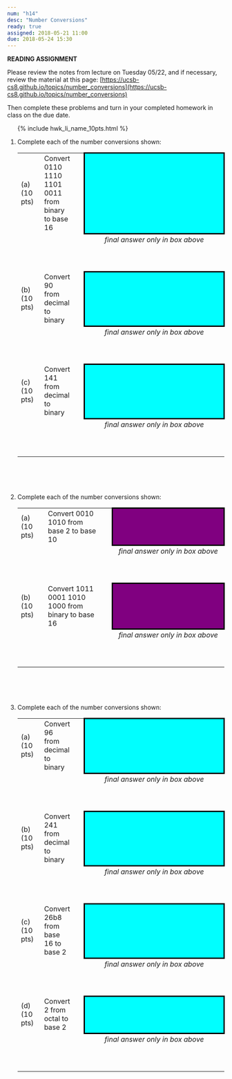 ```yaml
---
num: "h14"
desc: "Number Conversions"
ready: true
assigned: 2018-05-21 11:00
due: 2018-05-24 15:30
---
```



<b>READING ASSIGNMENT</b>

Please review the notes from lecture on Tuesday 05/22, and if necessary, review the material at this page:
[https://ucsb-cs8.github.io/topics/number_conversions](https://ucsb-cs8.github.io/topics/number_conversions)

Then complete these problems and turn in your completed homework in class on the due date.

<style>
div.num-conversion table * tr th { display: none; } /* no header row */

div.num-conversion table * tr td { border: none; } /* default, no border */

div.num-conversion table * tr:nth-child(even) td:last-of-type {
  vertical-align: top;
  text-align:center;
  font-style:italic;
  padding: 2px 0px 2px 0px;
  height: 5.5em;
  /* background-color: orange; */
}

div.num-conversion table * tr:nth-child(odd) td:nth-child(2n) {
 /* background-color: #FFFFCC; */
 padding-right: 2em; padding-left: 1em;
}


div.num-conversion table * tr:nth-child(odd) td:last-of-type {
 background-color: aqua;
 width: 30em;
 height: 4em;
 border: 3px solid black;
}

div.num-conversion-narrow table * tr:nth-child(odd) td:last-of-type {
 background-color: purple; 
 width: 15em;
}


</style>


<ol>

{% include hwk_li_name_10pts.html %}

<li markdown="1" style="margin-bottom:6em;" markdown="1"> Complete each of the number conversions shown:

<div class="num-conversion">

|  |  |  |
|-|-|-|
|(a) (10 pts) | Convert 0110 1110 1101 0011 from binary to base 16	| |
| | | final answer only in box above |
|(b) (10 pts) |Convert 90 from decimal to binary	| |
| | | final answer only in box above |
|(c) (10 pts)|Convert 141 from decimal to binary	| |
| | | final answer only in box above |

</div>

<div class="pagebreak">
</div>

</li>


<li markdown="1" style="margin-bottom:6em;" markdown="1"> Complete each of the number conversions shown:

<div class="num-conversion num-conversion-narrow" >

|  |  |  |
|-|-|-|
|(a) (10 pts)|Convert 0010 1010 from base 2 to base 10	| |
| | | final answer only in box above |
|(b) (10 pts) | Convert 1011 0001 1010 1000 from binary to base 16	| |
| | | final answer only in box above |

</div>
</li>
<li markdown="1" style="margin-bottom:6em;" markdown="1"> Complete each of the number conversions shown:

<div class="num-conversion num-conversion-wide" >

|  |  |  |
|-|-|-|
|(a) (10 pts) |Convert 96 from decimal to binary	 | |
| | | final answer only in box above |
|(b) (10 pts)|Convert 241 from decimal to binary	| |
| | | final answer only in box above |
|(c) (10 pts)|Convert 26b8 from base 16 to base 2	| |
| | | final answer only in box above |
|(d) (10 pts)|Convert 2 from octal to base 2	| |
| | | final answer only in box above |

</div>

</li>

</ol>
